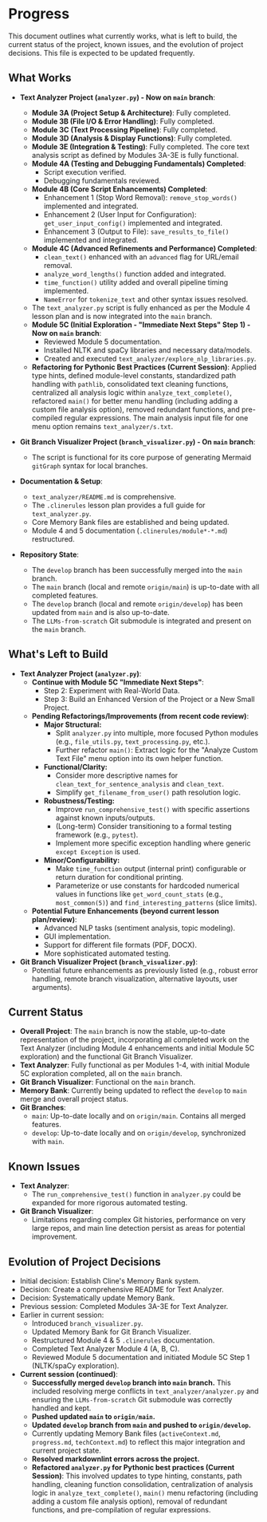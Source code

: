 # Progress

This document outlines what currently works, what is left to build, the current status of the project, known issues, and the evolution of project decisions. This file is expected to be updated frequently.

## What Works

* **Text Analyzer Project (`analyzer.py`) - Now on `main` branch**:
  * **Module 3A (Project Setup & Architecture)**: Fully completed.
  * **Module 3B (File I/O & Error Handling)**: Fully completed.
  * **Module 3C (Text Processing Pipeline)**: Fully completed.
  * **Module 3D (Analysis & Display Functions)**: Fully completed.
  * **Module 3E (Integration & Testing)**: Fully completed. The core text analysis script as defined by Modules 3A-3E is fully functional.
  * **Module 4A (Testing and Debugging Fundamentals) Completed**:
    * Script execution verified.
    * Debugging fundamentals reviewed.
  * **Module 4B (Core Script Enhancements) Completed**:
    * Enhancement 1 (Stop Word Removal): `remove_stop_words()` implemented and integrated.
    * Enhancement 2 (User Input for Configuration): `get_user_input_config()` implemented and integrated.
    * Enhancement 3 (Output to File): `save_results_to_file()` implemented and integrated.
  * **Module 4C (Advanced Refinements and Performance) Completed**:
    * `clean_text()` enhanced with an `advanced` flag for URL/email removal.
    * `analyze_word_lengths()` function added and integrated.
    * `time_function()` utility added and overall pipeline timing implemented.
    * `NameError` for `tokenize_text` and other syntax issues resolved.
  * The `text_analyzer.py` script is fully enhanced as per the Module 4 lesson plan and is now integrated into the `main` branch.
  * **Module 5C (Initial Exploration - "Immediate Next Steps" Step 1) - Now on `main` branch**:
    * Reviewed Module 5 documentation.
    * Installed NLTK and spaCy libraries and necessary data/models.
    * Created and executed `text_analyzer/explore_nlp_libraries.py`.
  * **Refactoring for Pythonic Best Practices (Current Session)**: Applied type hints, defined module-level constants, standardized path handling with `pathlib`, consolidated text cleaning functions, centralized all analysis logic within `analyze_text_complete()`, refactored `main()` for better menu handling (including adding a custom file analysis option), removed redundant functions, and pre-compiled regular expressions. The main analysis input file for one menu option remains `text_analyzer/s.txt`.

* **Git Branch Visualizer Project (`branch_visualizer.py`) - On `main` branch**:
  * The script is functional for its core purpose of generating Mermaid `gitGraph` syntax for local branches.

* **Documentation & Setup**:
  * `text_analyzer/README.md` is comprehensive.
  * The `.clinerules` lesson plan provides a full guide for `text_analyzer.py`.
  * Core Memory Bank files are established and being updated.
  * Module 4 and 5 documentation (`.clinerules/module*-*.md`) restructured.

* **Repository State**:
  * The `develop` branch has been successfully merged into the `main` branch.
  * The `main` branch (local and remote `origin/main`) is up-to-date with all completed features.
  * The `develop` branch (local and remote `origin/develop`) has been updated from `main` and is also up-to-date.
  * The `LLMs-from-scratch` Git submodule is integrated and present on the `main` branch.

## What's Left to Build

* **Text Analyzer Project (`analyzer.py`)**:
  * **Continue with Module 5C "Immediate Next Steps"**:
    * Step 2: Experiment with Real-World Data.
    * Step 3: Build an Enhanced Version of the Project or a New Small Project.
  * **Pending Refactorings/Improvements (from recent code review)**:
    *   **Major Structural:**
        *   Split `analyzer.py` into multiple, more focused Python modules (e.g., `file_utils.py`, `text_processing.py`, etc.).
        *   Further refactor `main()`: Extract logic for the "Analyze Custom Text File" menu option into its own helper function.
    *   **Functional/Clarity:**
        *   Consider more descriptive names for `clean_text_for_sentence_analysis` and `clean_text`.
        *   Simplify `get_filename_from_user()` path resolution logic.
    *   **Robustness/Testing:**
        *   Improve `run_comprehensive_test()` with specific assertions against known inputs/outputs.
        *   (Long-term) Consider transitioning to a formal testing framework (e.g., `pytest`).
        *   Implement more specific exception handling where generic `except Exception` is used.
    *   **Minor/Configurability:**
        *   Make `time_function` output (internal print) configurable or return duration for conditional printing.
        *   Parameterize or use constants for hardcoded numerical values in functions like `get_word_count_stats` (e.g., `most_common(5)`) and `find_interesting_patterns` (slice limits).
  * **Potential Future Enhancements (beyond current lesson plan/review)**:
    * Advanced NLP tasks (sentiment analysis, topic modeling).
    * GUI implementation.
    * Support for different file formats (PDF, DOCX).
    * More sophisticated automated testing.
* **Git Branch Visualizer Project (`branch_visualizer.py`)**:
  * Potential future enhancements as previously listed (e.g., robust error handling, remote branch visualization, alternative layouts, user arguments).

## Current Status

* **Overall Project**: The `main` branch is now the stable, up-to-date representation of the project, incorporating all completed work on the Text Analyzer (including Module 4 enhancements and initial Module 5C exploration) and the functional Git Branch Visualizer.
* **Text Analyzer**: Fully functional as per Modules 1-4, with initial Module 5C exploration completed, all on the `main` branch.
* **Git Branch Visualizer**: Functional on the `main` branch.
* **Memory Bank**: Currently being updated to reflect the `develop` to `main` merge and overall project status.
* **Git Branches**:
  * `main`: Up-to-date locally and on `origin/main`. Contains all merged features.
  * `develop`: Up-to-date locally and on `origin/develop`, synchronized with `main`.

## Known Issues

* **Text Analyzer**:
  * The `run_comprehensive_test()` function in `analyzer.py` could be expanded for more rigorous automated testing.
* **Git Branch Visualizer**:
  * Limitations regarding complex Git histories, performance on very large repos, and main line detection persist as areas for potential improvement.

## Evolution of Project Decisions

* Initial decision: Establish Cline's Memory Bank system.
* Decision: Create a comprehensive README for Text Analyzer.
* Decision: Systematically update Memory Bank.
* Previous session: Completed Modules 3A-3E for Text Analyzer.
* Earlier in current session:
  * Introduced `branch_visualizer.py`.
  * Updated Memory Bank for Git Branch Visualizer.
  * Restructured Module 4 & 5 `.clinerules` documentation.
  * Completed Text Analyzer Module 4 (A, B, C).
  * Reviewed Module 5 documentation and initiated Module 5C Step 1 (NLTK/spaCy exploration).
* **Current session (continued)**:
  * **Successfully merged `develop` branch into `main` branch.** This included resolving merge conflicts in `text_analyzer/analyzer.py` and ensuring the `LLMs-from-scratch` Git submodule was correctly handled and kept.
  * **Pushed updated `main` to `origin/main`.**
  * **Updated `develop` branch from `main` and pushed to `origin/develop`.**
  * Currently updating Memory Bank files (`activeContext.md`, `progress.md`, `techContext.md`) to reflect this major integration and current project state.
  * **Resolved markdownlint errors across the project.**
  * **Refactored `analyzer.py` for Pythonic best practices (Current Session)**: This involved updates to type hinting, constants, path handling, cleaning function consolidation, centralization of analysis logic in `analyze_text_complete()`, `main()` menu refactoring (including adding a custom file analysis option), removal of redundant functions, and pre-compilation of regular expressions.
